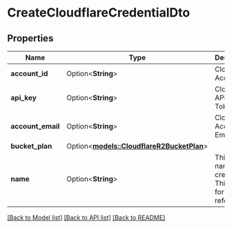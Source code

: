# CreateCloudflareCredentialDto

## Properties

Name | Type | Description | Notes
------------ | ------------- | ------------- | -------------
**account_id** | Option<**String**> | Cloudflare Account Id. | [optional]
**api_key** | Option<**String**> | Cloudflare API Key / Token. | [optional]
**account_email** | Option<**String**> | Cloudflare Account Email. | [optional]
**bucket_plan** | Option<[**models::CloudflareR2BucketPlan**](CloudflareR2BucketPlan.md)> |  | [optional]
**name** | Option<**String**> | This is the name of credential. This is just for your reference. | [optional]

[[Back to Model list]](../README.md#documentation-for-models) [[Back to API list]](../README.md#documentation-for-api-endpoints) [[Back to README]](../README.md)


